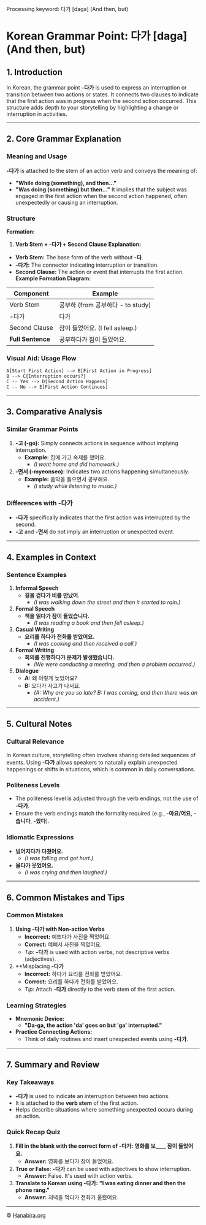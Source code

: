 Processing keyword: 다가 [daga] (And then, but)
# Korean Grammar Point: 다가 [daga] (And then, but)

## 1. Introduction
In Korean, the grammar point **-다가** is used to express an interruption or transition between two actions or states. It connects two clauses to indicate that the first action was in progress when the second action occurred. This structure adds depth to your storytelling by highlighting a change or interruption in activities.

---
## 2. Core Grammar Explanation
### Meaning and Usage
**-다가** is attached to the stem of an action verb and conveys the meaning of:
- **"While doing (something), and then..."**
- **"Was doing (something) but then..."**
It implies that the subject was engaged in the first action when the second action happened, often unexpectedly or causing an interruption.
### Structure
**Formation:**
1. **Verb Stem + -다가 + Second Clause**
**Explanation:**
- **Verb Stem:** The base form of the verb without **-다**.
- **-다가:** The connector indicating interruption or transition.
- **Second Clause:** The action or event that interrupts the first action.
**Example Formation Diagram:**

| Component      | Example                      |
|----------------|------------------------------|
| Verb Stem      | 공부하  (from 공부하다 - to study) |
| -다가           | 다가                         |
| Second Clause  | 잠이 들었어요. (I fell asleep.)   |
| **Full Sentence** | 공부하다가 잠이 들었어요.         |

### Visual Aid: Usage Flow
```
A[Start First Action] --> B[First Action in Progress]
B --> C{Interruption occurs?}
C -- Yes --> D[Second Action Happens]
C -- No --> E[First Action Continues]
```
---
## 3. Comparative Analysis
### Similar Grammar Points
1. **-고 (-go):** Simply connects actions in sequence without implying interruption.
   - **Example:** 집에 가고 숙제를 했어요.
     - *(I went home and did homework.)*
2. **-면서 (-myeonseo):** Indicates two actions happening simultaneously.
   - **Example:** 음악을 들으면서 공부해요.
     - *(I study while listening to music.)*
### Differences with **-다가**
- **-다가** specifically indicates that the first action was interrupted by the second.
- **-고** and **-면서** do not imply an interruption or unexpected event.
---
## 4. Examples in Context
### Sentence Examples
1. **Informal Speech**
   - **길을 걷다가 비를 만났어.**
     - *(I was walking down the street and then it started to rain.)*
2. **Formal Speech**
   - **책을 읽다가 잠이 들었습니다.**
     - *(I was reading a book and then fell asleep.)*
3. **Casual Writing**
   - **요리를 하다가 전화를 받았어요.**
     - *(I was cooking and then received a call.)*
4. **Formal Writing**
   - **회의를 진행하다가 문제가 발생했습니다.**
     - *(We were conducting a meeting, and then a problem occurred.)*
5. **Dialogue**
   - **A:** 왜 이렇게 늦었어요?
   - **B:** 오다가 사고가 나서요.
     - *(A: Why are you so late? B: I was coming, and then there was an accident.)*
---
## 5. Cultural Notes
### Cultural Relevance
In Korean culture, storytelling often involves sharing detailed sequences of events. Using **-다가** allows speakers to naturally explain unexpected happenings or shifts in situations, which is common in daily conversations.
### Politeness Levels
- The politeness level is adjusted through the verb endings, not the use of **-다가**.
- Ensure the verb endings match the formality required (e.g., **-아요/어요**, **-습니다**, **-았다**).
### Idiomatic Expressions
- **넘어지다가 다쳤어요.**
  - *(I was falling and got hurt.)*
- **울다가 웃었어요.**
  - *(I was crying and then laughed.)*
---
## 6. Common Mistakes and Tips
### Common Mistakes
1. **Using **-다가** with Non-action Verbs**
   - **Incorrect:** 예쁘다가 사진을 찍었어요.
   - **Correct:** 예뻐서 사진을 찍었어요.
   - *Tip:* **-다가** is used with action verbs, not descriptive verbs (adjectives).
2. **Misplacing **-다가**
   - **Incorrect:** 하다가 요리를 전화를 받았어요.
   - **Correct:** 요리를 하다가 전화를 받았어요.
   - *Tip:* Attach **-다가** directly to the verb stem of the first action.
### Learning Strategies
- **Mnemonic Device:**
  - **"Da-ga, the action 'da' goes on but 'ga' interrupted."**
- **Practice Connecting Actions:**
  - Think of daily routines and insert unexpected events using **-다가**.
---
## 7. Summary and Review
### Key Takeaways
- **-다가** is used to indicate an interruption between two actions.
- It is attached to the **verb stem** of the first action.
- Helps describe situations where something unexpected occurs during an action.
### Quick Recap Quiz
1. **Fill in the blank with the correct form of **-다가**:**
   **영화를 보____ 잠이 들었어요.**
   - **Answer:** 영화를 보다가 잠이 들었어요.
2. **True or False:**
   **-다가** can be used with adjectives to show interruption.
   - **Answer:** False. It's used with action verbs.
3. **Translate to Korean using **-다가**:**
   **"I was eating dinner and then the phone rang."**
   - **Answer:** 저녁을 먹다가 전화가 울렸어요.


---
© [Hanabira.org](https://hanabira.org)
